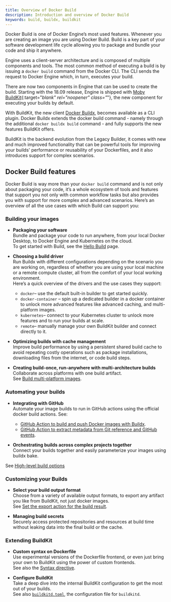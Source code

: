 ```yaml
---
title: Overview of Docker Build
description: Introduction and overview of Docker Build
keywords: build, buildx, buildkit
---
```


Docker Build is one of Docker Engine’s most used features. Whenever you are
creating an image you are using Docker Build. Build is a key part of your
software development life cycle allowing you to package and bundle your code
and ship it anywhere.

Engine uses a client-server architecture and is composed of multiple components
and tools. The most common method of executing a build is by issuing a
`docker build` command from the Docker CLI. The CLI sends the request to Docker
Engine which, in turn, executes your build.

There are now two components in Engine that can be used to create the build.
Starting with the 18.09 release, Engine is shipped with [Moby BuildKit](https://github.com/moby/buildkit){:target="_blank" rel="noopener" class="_"},
the new component for executing your builds by default.

With BuildKit, the new client [Docker Buildx](buildx/index.md), becomes
available as a CLI plugin. Docker Buildx extends the docker build command -
namely through the additional `docker buildx build` command - and fully
supports the new features BuildKit offers.

BuildKit is the backend evolution from the Legacy Builder, it comes with new
and much improved functionality that can be powerful tools for improving your
builds' performance or reusability of your Dockerfiles, and it also introduces
support for complex scenarios.

## Docker Build features

Docker Build is way more than your `docker build` command and is not only about packaging your code, it’s a whole ecosystem of tools and features that support you not only with common workflow tasks but also provides you with support for more complex and advanced scenarios.
Here’s an overview of all the use cases with which Build can support you:

### Building your images

* **Packaging your software**  
Bundle and package your code to run anywhere, from your local Docker Desktop, to Docker Engine and Kubernetes on the cloud.  
To get started with Build, see the [Hello Build](hellobuild.md) page.

* **Choosing a build driver**  
Run Buildx with different configurations depending on the scenario you are working on, regardless of whether you are using your local machine or a remote compute cluster, all from the comfort of your local working environment.  
Here’s a quick overview of the drivers and the use cases they support:  
    * `docker`– use the default built-in builder to get started quickly.
    * `docker-container` – spin up a dedicated builder in a docker container to unlock more advanced features like advanced caching, and multi-platform images.
    * `kubernetes`– connect to your Kubernetes cluster to unlock more features and to run your builds at scale.
    * `remote`–  manually manage your own BuildKit builder and connect directly to it.

* **Optimizing builds with cache management**  
Improve build performance by using a persistent shared build cache to avoid repeating costly operations such as package installations, downloading files from the internet, or code build steps.

* **Creating build-once, run-anywhere with multi-architecture builds**
Collaborate across platforms with one build artifact.  
See [Build multi-platform images](buildx/multiplatform-images.md).

### Automating your builds

* **Integrating with GitHub**  
Automate your image builds to run in GitHub actions using the official docker build actions. See:  
    * [GitHub Action to build and push Docker images with Buildx](https://github.com/docker/build-push-action).
    * [GitHub Action to extract metadata from Git reference and GitHub events](https://github.com/docker/metadata-action/).

* **Orchestrating builds across complex projects together**  
Connect your builds together and easily parameterize your images using buildx bake.  
<!--replace when Bake content is onboarded -->
See [High-level build options](buildx/index.md/#high-level-build-options)

### Customizing your Builds

* **Select your build output format**  
Choose from a variety of available output formats, to export any artifact you like from BuildKit, not just docker images.  
See [Set the export action for the build result](../engine/reference/commandline/buildx_build.md/#output).

* **Managing build secrets**  
Securely access protected repositories and resources at build time without leaking data into the final build or the cache.

### Extending BuildKit

* **Custom syntax on Dockerfile**  
Use experimental versions of the Dockerfile frontend, or even just bring your own to BuildKit using the power of custom frontends.  
See also the [Syntax directive](../engine/reference/builder/#syntax).

* **Configure BuildKit**  
Take a deep dive into the internal BuildKit configuration to get the most out of your builds.  
See also [`buildkitd.toml`](https://github.com/moby/buildkit/blob/master/docs/buildkitd.toml.md), the configuration file for `buildkitd`.